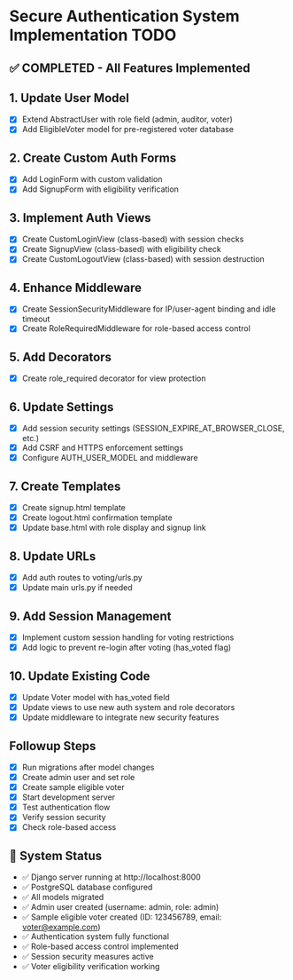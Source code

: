 # Secure Authentication System Implementation TODO

## ✅ COMPLETED - All Features Implemented

## 1. Update User Model
- [x] Extend AbstractUser with role field (admin, auditor, voter)
- [x] Add EligibleVoter model for pre-registered voter database

## 2. Create Custom Auth Forms
- [x] Add LoginForm with custom validation
- [x] Add SignupForm with eligibility verification

## 3. Implement Auth Views
- [x] Create CustomLoginView (class-based) with session checks
- [x] Create SignupView (class-based) with eligibility check
- [x] Create CustomLogoutView (class-based) with session destruction

## 4. Enhance Middleware
- [x] Create SessionSecurityMiddleware for IP/user-agent binding and idle timeout
- [x] Create RoleRequiredMiddleware for role-based access control

## 5. Add Decorators
- [x] Create role_required decorator for view protection

## 6. Update Settings
- [x] Add session security settings (SESSION_EXPIRE_AT_BROWSER_CLOSE, etc.)
- [x] Add CSRF and HTTPS enforcement settings
- [x] Configure AUTH_USER_MODEL and middleware

## 7. Create Templates
- [x] Create signup.html template
- [x] Create logout.html confirmation template
- [x] Update base.html with role display and signup link

## 8. Update URLs
- [x] Add auth routes to voting/urls.py
- [x] Update main urls.py if needed

## 9. Add Session Management
- [x] Implement custom session handling for voting restrictions
- [x] Add logic to prevent re-login after voting (has_voted flag)

## 10. Update Existing Code
- [x] Update Voter model with has_voted field
- [x] Update views to use new auth system and role decorators
- [x] Update middleware to integrate new security features

## Followup Steps
- [x] Run migrations after model changes
- [x] Create admin user and set role
- [x] Create sample eligible voter
- [x] Start development server
- [x] Test authentication flow
- [x] Verify session security
- [x] Check role-based access

## 🚀 System Status
- ✅ Django server running at http://localhost:8000
- ✅ PostgreSQL database configured
- ✅ All models migrated
- ✅ Admin user created (username: admin, role: admin)
- ✅ Sample eligible voter created (ID: 123456789, email: voter@example.com)
- ✅ Authentication system fully functional
- ✅ Role-based access control implemented
- ✅ Session security measures active
- ✅ Voter eligibility verification working
